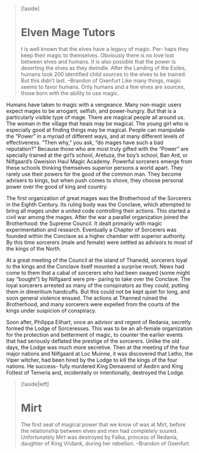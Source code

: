 >[!aside]
># Elven Mage Tutors
>t is well known that the elves have a legacy of magic. Per- haps they keep their magic to themselves. Obviously there is no love lost between elves and humans. It is also possible that the power is deserting the elves as they dwindle. After the Landing of the Exiles, humans took 200 identified child sources to the elves to be trained. But this didn’t last. 
>–Brandon of Oxenfurt
Like many things, magic seems to favor humans. Only humans and a few elves are sources, those born with the ability to use magic.

Humans have taken to magic with a vengeance. Many non-magic users expect mages to be arrogant, selfish, and power-hungry. But that is a particularly visible type of mage. There are magical people all around us. The woman in the village that heals may be magical. The young girl who is especially good at finding things may be magical. People can manipulate the “Power” in a myriad of different ways, and at many different levels of effectiveness. “Then why,” you ask, “do mages have such a bad reputation?” Because those who are most truly gifted with the “Power” are specially trained at the girl’s school, Aretuza, the boy’s school, Ban Ard, or Nilfgaard’s Gweision Haul Magic Academy. Powerful sorcerers emerge from these schools thinking themselves superior persons a world apart. They rarely use their powers for the good of the common man. They become advisers to kings, but when push comes to shove, they choose personal power over the good of king and country.

The first organization of great mages was the Brotherhood of the Sorcerers in the Eighth Century. Its ruling body was the Conclave, which attempted to bring all mages under a united code controlling their actions. This started a civil war among the mages. After the war a parallel organization joined the Brotherhood: the Supreme Council. It dealt primarily with magic experimentation and research. Eventually a Chapter of Sorcerers was founded within the Conclave as a higher chamber with superior authority. By this time sorcerers (male and female) were settled as advisors to most of the kings of the North.

At a great meeting of the Council at the island of Thanedd, sorcerers loyal to the kings and the Conclave itself mounted a surprise revolt. News had come to them that a cabal of sorcerers who had been swayed (some might say “bought”) by Nilfgaard were pre- paring to take over the Conclave. The loyal sorcerers arrested as many of the conspirators as they could, putting them in dimeritium handcuffs. But this could not be kept quiet for long, and soon general violence ensued. The actions at Thanned ruined the Brotherhood, and many sorcerers were expelled from the courts of the kings under suspicion of conspiracy.

Soon after, Philippa Eilhart, once an advisor and regent of Redania, secretly formed the Lodge of Sorceresses. This was to be an all-female organization for the protection and betterment of magic, to counter the earlier events that had seriously deflated the prestige of the sorcerers. Unlike the old days, the Lodge was much more secretive. Then at the meeting of the four major nations and Nilfgaard at Loc Muinne, it was discovered that Letho, the Viper witcher, had been hired by the Lodge to kill the kings of the four nations. He success- fully murdered King Demavend of Aedirn and King Foltest of Temeria and, incidentally or intentionally, destroyed the Lodge.

>[!aside|left]
># Mirt
>The first seat of magical power that we know of was at Mirt, before the relationship between elves and men had completely soured. Unfortunately Mirt was destroyed by Falka, princess of Redania, daughter of King Vridank, during her rebellion.
>–Brandon of Oxenfurt